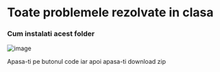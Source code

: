 # Toate problemele rezolvate in clasa

### Cum instalati acest folder

![image](https://github.com/MateInfo-2022-2026A/probleme-info/assets/167411954/e51e5eb0-e900-45a9-9b06-82e454b9399e)

Apasa-ti pe butonul code iar apoi apasa-ti download zip
